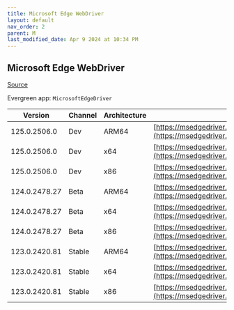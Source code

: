```yaml
---
title: Microsoft Edge WebDriver
layout: default
nav_order: 2
parent: M
last_modified_date: Apr 9 2024 at 10:34 PM
---
```


## Microsoft Edge WebDriver

[Source](https://www.microsoft.com/edge)

Evergreen app: `MicrosoftEdgeDriver`

| Version       | Channel | Architecture | URI                                                                                                                                            |
| ------------- | ------- | ------------ | ---------------------------------------------------------------------------------------------------------------------------------------------- |
| 125.0.2506.0  | Dev     | ARM64        | [https://msedgedriver.azureedge.net/125.0.2506.0/edgedriver_arm64.zip](https://msedgedriver.azureedge.net/125.0.2506.0/edgedriver_arm64.zip)   |
| 125.0.2506.0  | Dev     | x64          | [https://msedgedriver.azureedge.net/125.0.2506.0/edgedriver_win64.zip](https://msedgedriver.azureedge.net/125.0.2506.0/edgedriver_win64.zip)   |
| 125.0.2506.0  | Dev     | x86          | [https://msedgedriver.azureedge.net/125.0.2506.0/edgedriver_win32.zip](https://msedgedriver.azureedge.net/125.0.2506.0/edgedriver_win32.zip)   |
| 124.0.2478.27 | Beta    | ARM64        | [https://msedgedriver.azureedge.net/124.0.2478.27/edgedriver_arm64.zip](https://msedgedriver.azureedge.net/124.0.2478.27/edgedriver_arm64.zip) |
| 124.0.2478.27 | Beta    | x64          | [https://msedgedriver.azureedge.net/124.0.2478.27/edgedriver_win64.zip](https://msedgedriver.azureedge.net/124.0.2478.27/edgedriver_win64.zip) |
| 124.0.2478.27 | Beta    | x86          | [https://msedgedriver.azureedge.net/124.0.2478.27/edgedriver_win32.zip](https://msedgedriver.azureedge.net/124.0.2478.27/edgedriver_win32.zip) |
| 123.0.2420.81 | Stable  | ARM64        | [https://msedgedriver.azureedge.net/123.0.2420.81/edgedriver_arm64.zip](https://msedgedriver.azureedge.net/123.0.2420.81/edgedriver_arm64.zip) |
| 123.0.2420.81 | Stable  | x64          | [https://msedgedriver.azureedge.net/123.0.2420.81/edgedriver_win64.zip](https://msedgedriver.azureedge.net/123.0.2420.81/edgedriver_win64.zip) |
| 123.0.2420.81 | Stable  | x86          | [https://msedgedriver.azureedge.net/123.0.2420.81/edgedriver_win32.zip](https://msedgedriver.azureedge.net/123.0.2420.81/edgedriver_win32.zip) |
